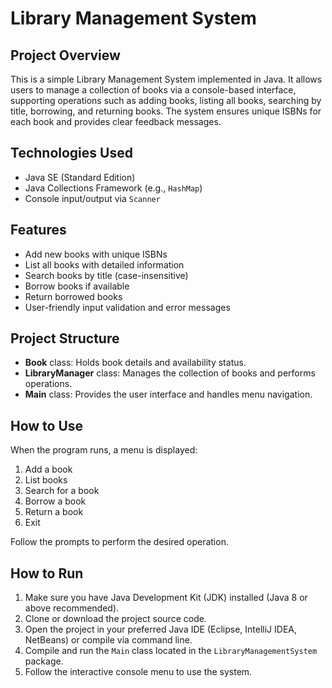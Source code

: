 # Library Management System

## Project Overview

This is a simple Library Management System implemented in Java. It allows users to manage a collection of books via a console-based interface, supporting operations such as adding books, listing all books, searching by title, borrowing, and returning books. The system ensures unique ISBNs for each book and provides clear feedback messages.

## Technologies Used

- Java SE (Standard Edition)
- Java Collections Framework (e.g., `HashMap`)
- Console input/output via `Scanner`

## Features

- Add new books with unique ISBNs
- List all books with detailed information
- Search books by title (case-insensitive)
- Borrow books if available
- Return borrowed books
- User-friendly input validation and error messages

## Project Structure

- **Book** class: Holds book details and availability status.
- **LibraryManager** class: Manages the collection of books and performs operations.
- **Main** class: Provides the user interface and handles menu navigation.

## How to Use

When the program runs, a menu is displayed:

1. Add a book
2. List books
3. Search for a book
4. Borrow a book
5. Return a book
6. Exit

Follow the prompts to perform the desired operation.

## How to Run

1. Make sure you have Java Development Kit (JDK) installed (Java 8 or above recommended).
2. Clone or download the project source code.
3. Open the project in your preferred Java IDE (Eclipse, IntelliJ IDEA, NetBeans) or compile via command line.
4. Compile and run the `Main` class located in the `LibraryManagementSystem` package.
5. Follow the interactive console menu to use the system.



